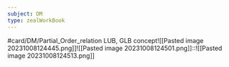 ```yaml
---
subject: DM
type: zealWorkBook
---
```

#card/DM/Partial_Order_relation
LUB, GLB concept![[Pasted image 20231008124445.png]]![[Pasted image 20231008124501.png]]::![[Pasted image 20231008124513.png]]


